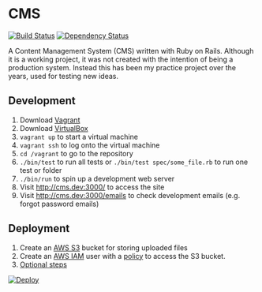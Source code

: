 # CMS

[![Build Status](https://travis-ci.org/obduk/cms.svg?branch=master)](https://travis-ci.org/obduk/cms)
[![Dependency Status](https://gemnasium.com/badges/github.com/obduk/cms.svg)](https://gemnasium.com/github.com/obduk/cms)

A Content Management System (CMS) written with Ruby on Rails. Although it is a
working project, it was not created with the intention of being a production
system. Instead this has been my practice project over the years, used for
testing new ideas.

## Development

1. Download [Vagrant](https://www.vagrantup.com/)
1. Download [VirtualBox](https://www.virtualbox.org/)
1. `vagrant up` to start a virtual machine
1. `vagrant ssh` to log onto the virtual machine
1. `cd /vagrant` to go to the repository
1. `./bin/test` to run all tests or `./bin/test spec/some_file.rb` to run one test or folder
1. `./bin/run` to spin up a development web server
1. Visit http://cms.dev:3000/ to access the site
1. Visit http://cms.dev:3000/emails to check development emails (e.g. forgot password emails)

## Deployment

1. Create an [AWS S3](https://aws.amazon.com/s3/) bucket for storing uploaded files
1. Create an [AWS IAM](https://aws.amazon.com/documentation/iam/) user with a
   [policy](doc/iam_s3_policy.json) to access the S3 bucket.
1. [Optional steps](doc/optional.md)

[![Deploy](https://www.herokucdn.com/deploy/button.svg)](https://heroku.com/deploy)
